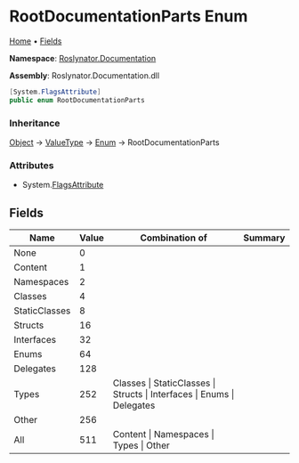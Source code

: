 <a name="_top"></a>

# RootDocumentationParts Enum

[Home](../../../README.md#_top) &#x2022; [Fields](#fields)

**Namespace**: [Roslynator.Documentation](../README.md#_top)

**Assembly**: Roslynator\.Documentation\.dll

```csharp
[System.FlagsAttribute]
public enum RootDocumentationParts
```

### Inheritance

[Object](https://docs.microsoft.com/en-us/dotnet/api/system.object) &#x2192; [ValueType](https://docs.microsoft.com/en-us/dotnet/api/system.valuetype) &#x2192; [Enum](https://docs.microsoft.com/en-us/dotnet/api/system.enum) &#x2192; RootDocumentationParts

### Attributes

* System\.[FlagsAttribute](https://docs.microsoft.com/en-us/dotnet/api/system.flagsattribute)

## Fields

| Name | Value | Combination of | Summary |
| ---- | ----- | -------------- | ------- |
| None | 0 | |
| Content | 1 | |
| Namespaces | 2 | |
| Classes | 4 | |
| StaticClasses | 8 | |
| Structs | 16 | |
| Interfaces | 32 | |
| Enums | 64 | |
| Delegates | 128 | |
| Types | 252 | Classes \| StaticClasses \| Structs \| Interfaces \| Enums \| Delegates |
| Other | 256 | |
| All | 511 | Content \| Namespaces \| Types \| Other |


